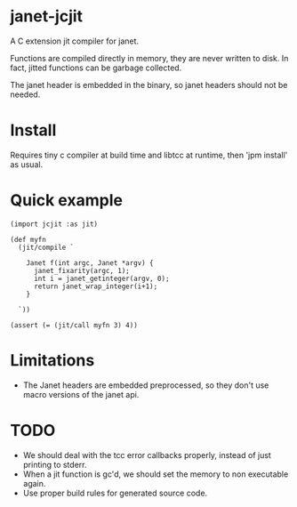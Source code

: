 # janet-jcjit

A C extension jit compiler for janet.

Functions are compiled directly in memory, they are never written to disk.
In fact, jitted functions can be garbage collected.

The janet header is embedded in the binary, so janet headers should not be needed.

# Install

Requires tiny c compiler at build time and libtcc at runtime, then 'jpm install' as usual.

# Quick example

```
(import jcjit :as jit)

(def myfn 
  (jit/compile `

    Janet f(int argc, Janet *argv) {
      janet_fixarity(argc, 1);
      int i = janet_getinteger(argv, 0);
      return janet_wrap_integer(i+1);
    }

  `))

(assert (= (jit/call myfn 3) 4))
```

# Limitations

- The Janet headers are embedded preprocessed, so they don't use macro versions
  of the janet api.

# TODO

- We should deal with the tcc error callbacks properly, instead of just printing
  to stderr.
- When a jit function is gc'd, we should set the memory to non executable again.
- Use proper build rules for generated source code.